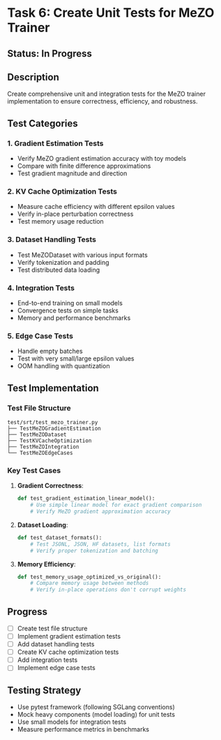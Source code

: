 # Task 6: Create Unit Tests for MeZO Trainer

## Status: In Progress

## Description
Create comprehensive unit and integration tests for the MeZO trainer implementation to ensure correctness, efficiency, and robustness.

## Test Categories

### 1. Gradient Estimation Tests
- Verify MeZO gradient estimation accuracy with toy models
- Compare with finite difference approximations
- Test gradient magnitude and direction

### 2. KV Cache Optimization Tests
- Measure cache efficiency with different epsilon values
- Verify in-place perturbation correctness
- Test memory usage reduction

### 3. Dataset Handling Tests
- Test MeZODataset with various input formats
- Verify tokenization and padding
- Test distributed data loading

### 4. Integration Tests
- End-to-end training on small models
- Convergence tests on simple tasks
- Memory and performance benchmarks

### 5. Edge Case Tests
- Handle empty batches
- Test with very small/large epsilon values
- OOM handling with quantization

## Test Implementation

### Test File Structure
```
test/srt/test_mezo_trainer.py
├── TestMeZOGradientEstimation
├── TestMeZODataset
├── TestKVCacheOptimization
├── TestMeZOIntegration
└── TestMeZOEdgeCases
```

### Key Test Cases

1. **Gradient Correctness**:
   ```python
   def test_gradient_estimation_linear_model():
       # Use simple linear model for exact gradient comparison
       # Verify MeZO gradient approximation accuracy
   ```

2. **Dataset Loading**:
   ```python
   def test_dataset_formats():
       # Test JSONL, JSON, HF datasets, list formats
       # Verify proper tokenization and batching
   ```

3. **Memory Efficiency**:
   ```python
   def test_memory_usage_optimized_vs_original():
       # Compare memory usage between methods
       # Verify in-place operations don't corrupt weights
   ```

## Progress
- [ ] Create test file structure
- [ ] Implement gradient estimation tests
- [ ] Add dataset handling tests
- [ ] Create KV cache optimization tests
- [ ] Add integration tests
- [ ] Implement edge case tests

## Testing Strategy
- Use pytest framework (following SGLang conventions)
- Mock heavy components (model loading) for unit tests
- Use small models for integration tests
- Measure performance metrics in benchmarks